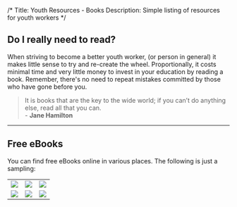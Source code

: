 /*
Title: Youth Resources - Books
Description: Simple listing of resources for youth workers
*/

## Do I really need to read?

When striving to become a better youth worker, (or person in general) it makes little sense to try and re-create the wheel. Proportionally, it costs minimal time and very little money to invest in your education by reading a book. Remember, there's no need to repeat mistakes committed by those who have gone before you.

<blockquote>
    It is books that are the key to the wide world; if you can’t do anything else, read all that you can.
    <br /> - <strong>Jane Hamilton</strong>
</blockquote>

<hr />

## Free eBooks

You can find free eBooks online in various places. The following is just a sampling:

<table id="ebook-table">
    <tr>
        <td><a href=""><img src="%base_url%/images/holistic_disicpleship_cover.png"/></a></td>
        <td><a href=""><img src="%base_url%/images/holistic_disicpleship_cover.png"/></a></td>
        <td><a href=""><img src="%base_url%/images/holistic_disicpleship_cover.png"/></a></td>
    </tr>
    <tr>
        <td><a href=""><img src="%base_url%/images/holistic_disicpleship_cover.png"/></a></td>
        <td><a href=""><img src="%base_url%/images/holistic_disicpleship_cover.png"/></a></td>
        <td><a href=""><img src="%base_url%/images/holistic_disicpleship_cover.png"/></a></td>
    </tr>
</table>